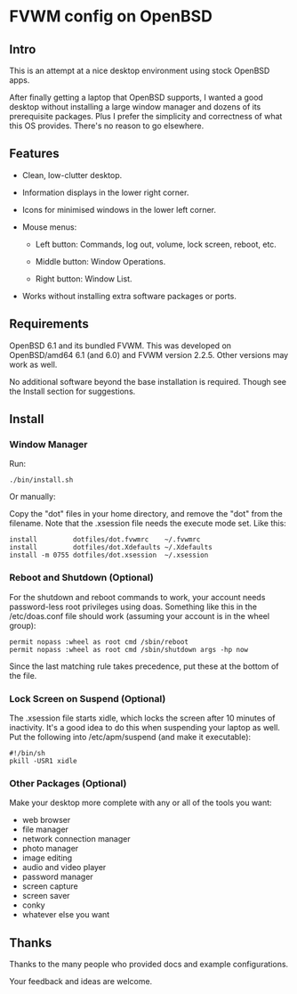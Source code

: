 # FVWM config on OpenBSD

## Intro

This is an attempt at a nice desktop environment using stock OpenBSD apps.

After finally getting a laptop that OpenBSD supports, I wanted a good desktop without installing a large window manager and dozens of its prerequisite packages. Plus I prefer the simplicity and correctness of what this OS provides. There's no reason to go elsewhere.

## Features

* Clean, low-clutter desktop.

* Information displays in the lower right corner.

* Icons for minimised windows in the lower left corner.

* Mouse menus:

  * Left button: Commands, log out, volume, lock screen, reboot, etc.

  * Middle button: Window Operations.

  * Right button: Window List.

* Works without installing extra software packages or ports.

## Requirements

OpenBSD 6.1 and its bundled FVWM. This was developed on OpenBSD/amd64 6.1 (and 6.0) and FVWM version 2.2.5. Other versions may work as well.

No additional software beyond the base installation is required. Though see the Install section for suggestions.

## Install

### Window Manager

Run:

~~~
./bin/install.sh
~~~

Or manually:

Copy the "dot" files in your home directory, and remove the "dot" from the filename. Note that the .xsession file needs the execute mode set. Like this:

~~~
install         dotfiles/dot.fvwmrc    ~/.fvwmrc
install         dotfiles/dot.Xdefaults ~/.Xdefaults
install -m 0755 dotfiles/dot.xsession  ~/.xsession
~~~

### Reboot and Shutdown (Optional)

For the shutdown and reboot commands to work, your account needs password-less root privileges using doas. Something like this in the /etc/doas.conf file should work (assuming your account is in the wheel group):

~~~
permit nopass :wheel as root cmd /sbin/reboot
permit nopass :wheel as root cmd /sbin/shutdown args -hp now
~~~

Since the last matching rule takes precedence, put these at the bottom of the file.

### Lock Screen on Suspend (Optional)

The .xsession file starts xidle, which locks the screen after 10 minutes of inactivity. It's a good idea to do this when suspending your laptop as well. Put the following into /etc/apm/suspend (and make it executable):

~~~
#!/bin/sh
pkill -USR1 xidle
~~~


### Other Packages (Optional)

Make your desktop more complete with any or all of the tools you want:

* web browser
* file manager
* network connection manager
* photo manager
* image editing
* audio and video player
* password manager
* screen capture
* screen saver
* conky
* whatever else you want


## Thanks

Thanks to the many people who provided docs and example configurations.

Your feedback and ideas are welcome.
